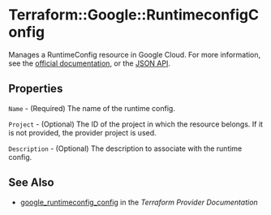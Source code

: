 # Terraform::Google::RuntimeconfigConfig

Manages a RuntimeConfig resource in Google Cloud. For more information, see the
[official documentation](https://cloud.google.com/deployment-manager/runtime-configurator/),
or the
[JSON API](https://cloud.google.com/deployment-manager/runtime-configurator/reference/rest/).

## Properties

`Name` - (Required) The name of the runtime config.

`Project` - (Optional) The ID of the project in which the resource belongs. If it is not provided, the provider project is used.

`Description` - (Optional) The description to associate with the runtime config.


## See Also

* [google_runtimeconfig_config](https://www.terraform.io/docs/providers/google/r/runtimeconfig_config.html) in the _Terraform Provider Documentation_